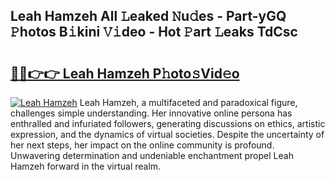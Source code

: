 ## Leah Hamzeh All 𝙻eaked 𝙽u𝚍es - Part-yGQ 𝙿hotos B𝚒kini 𝚅𝚒deo - Hot 𝙿art 𝙻eaks TdCsc

# <h2><a href="http://ld30fr.urlbe.top/?page=Leah+Hamzeh">🔗🔗👉👉 Leah Hamzeh P𝚑oto𝚜Vid𝚎o</a></h2>

[![Leah Hamzeh](https://i.imgur.com/eBuTRDB.gif)](http://ld30fr.urlbe.top/?page=Leah+Hamzeh)
Leah Hamzeh, a multifaceted and paradoxical figure, challenges simple understanding. Her innovative online persona has enthralled and infuriated followers, generating discussions on ethics, artistic expression, and the dynamics of virtual societies. Despite the uncertainty of her next steps, her impact on the online community is profound. Unwavering determination and undeniable enchantment propel Leah Hamzeh forward in the virtual realm.

